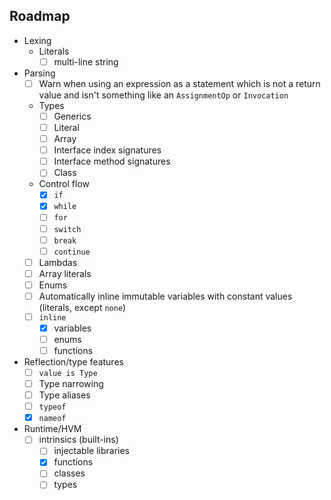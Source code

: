 ## Roadmap
- Lexing
  - Literals
    - [ ] multi-line string
- Parsing
  - [ ] Warn when using an expression as a statement which is not a return value and isn't something like an `AssignmentOp` or `Invocation`
  - Types
    - [ ] Generics
    - [ ] Literal
    - [ ] Array
    - [ ] Interface index signatures
    - [ ] Interface method signatures
    - [ ] Class
  - Control flow
    - [x] `if`
    - [x] `while`
    - [ ] `for`
    - [ ] `switch`
    - [ ] `break`
    - [ ] `continue`
  - [ ] Lambdas
  - [ ] Array literals
  - [ ] Enums
  - [ ] Automatically inline immutable variables with constant values (literals, except `none`)
  - [ ] `inline`
    - [x] variables 
    - [ ] enums
    - [ ] functions
- Reflection/type features
  - [ ] `value is Type` 
  - [ ] Type narrowing
  - [ ] Type aliases
  - [ ] `typeof`
  - [x] `nameof`
- Runtime/HVM
  - [ ] intrinsics (built-ins)
    - [ ] injectable libraries
    - [x] functions
    - [ ] classes
    - [ ] types